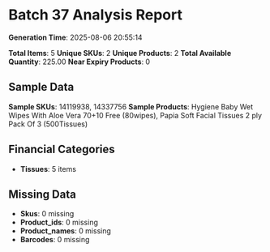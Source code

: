 # Batch 37 Analysis Report

**Generation Time**: 2025-08-06 20:55:14

**Total Items**: 5
**Unique SKUs**: 2
**Unique Products**: 2
**Total Available Quantity**: 225.00
**Near Expiry Products**: 0

## Sample Data
**Sample SKUs**: 14119938, 14337756
**Sample Products**: Hygiene Baby Wet Wipes With Aloe Vera 70+10 Free (80wipes), Papia Soft Facial Tissues 2 ply Pack Of 3 (500Tissues)

## Financial Categories
- **Tissues**: 5 items

## Missing Data
- **Skus**: 0 missing
- **Product_ids**: 0 missing
- **Product_names**: 0 missing
- **Barcodes**: 0 missing
